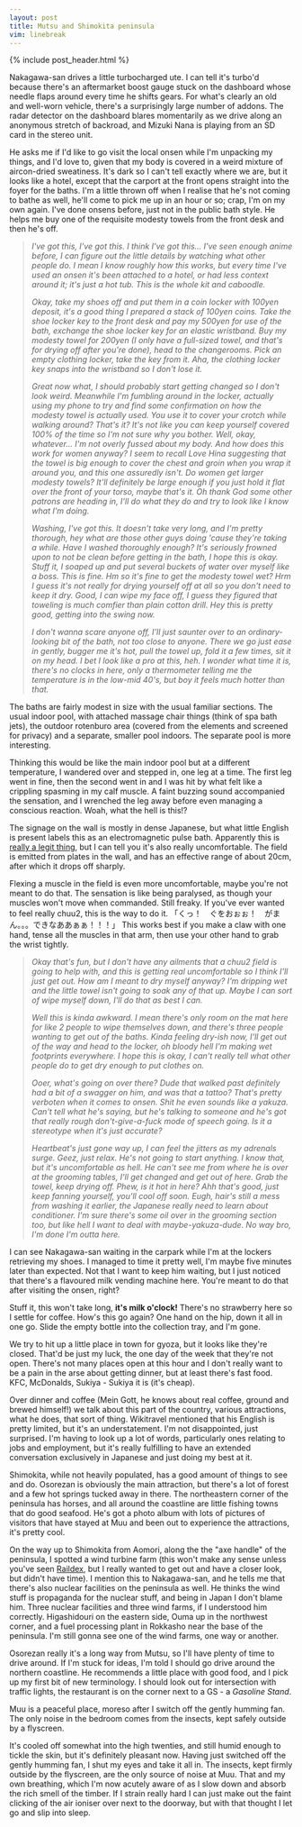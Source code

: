 ```yaml
---
layout: post
title: Mutsu and Shimokita peninsula
vim: linebreak
---
```


{% include post_header.html %}

Nakagawa-san drives a little turbocharged ute. I can tell it's turbo'd because there's an aftermarket boost gauge stuck on the dashboard whose needle flaps around every time he shifts gears. For what's clearly an old and well-worn vehicle, there's a surprisingly large number of addons. The radar detector on the dashboard blares momentarily as we drive along an anonymous stretch of backroad, and Mizuki Nana is playing from an SD card in the stereo unit.

He asks me if I'd like to go visit the local onsen while I'm unpacking my things, and I'd love to, given that my body is covered in a weird mixture of aircon-dried sweatiness. It's dark so I can't tell exactly where we are, but it looks like a hotel, except that the carport at the front opens straight into the foyer for the baths. I'm a little thrown off when I realise that he's not coming to bathe as well, he'll come to pick me up in an hour or so; crap, I'm on my own again. I've done onsens before, just not in the public bath style. He helps me buy one of the requisite modesty towels from the front desk and then he's off.

> *I've got this, I've got this. I *think* I've got this... I've seen enough anime before, I can figure out the little details by watching what other people do. I mean I know roughly how this works, but every time I've used an onsen it's been attached to a hotel, or had less context around it; it's just a hot tub. This is the whole kit and caboodle.*
> 
> *Okay, take my shoes off and put them in a coin locker with 100yen deposit, it's a good thing I prepared a stack of 100yen coins. Take the shoe locker key to the front desk and pay my 500yen for use of the bath, exchange the shoe locker key for an elastic wristband. Buy my modesty towel for 200yen (I only have a full-sized towel, and that's for drying off after you're done), head to the changerooms. Pick an empty clothing locker, take the key from it. Aha, the clothing locker key snaps into the wristband so I don't lose it.*
> 
> *Great now what, I should probably start getting changed so I don't look weird. Meanwhile I'm fumbling around in the locker, actually using my phone to try and find some confirmation on how the modesty towel is actually used. You use it to cover your crotch while walking around? That's it? It's not like you can keep yourself covered 100% of the time so I'm not sure why you bother. Well, okay, whatever... I'm not overly fussed about my body. And how does this work for women anyway? I seem to recall Love Hina suggesting that the towel is big enough to cover the chest and groin when you wrap it around you, and this one assuredly isn't. Do women get larger modesty towels? It'll definitely be large enough if you just hold it flat over the front of your torso, maybe that's it. Oh thank God some other patrons are heading in, I'll do what they do and try to look like I know what I'm doing.*
> 
> *Washing, I've got this. It doesn't take very long, and I'm pretty thorough, hey what are those other guys doing 'cause they're taking a while. Have I washed thoroughly enough? It's seriously frowned upon to not be clean before getting in the bath, I hope this is okay. Stuff it, I soaped up and put several buckets of water over myself like a boss. This is *fine*. Hm so it's fine to get the modesty towel wet? Hrm I guess it's not really for drying yourself off at all so you don't need to keep it dry. Good, I can wipe my face off, I guess they figured that toweling is much comfier than plain cotton drill. Hey this is pretty good, getting into the swing now.*
> 
> *I don't wanna scare anyone off, I'll just saunter over to an ordinary-looking bit of the bath, not too close to anyone. There we go just ease in gently, bugger me it's hot, pull the towel up, fold it a few times, sit it on my head. I bet I look like a pro at this, heh. I wonder what time it is, there's no clocks in here, only a thermometer telling me the temperature is in the low-mid 40's, but boy it feels much hotter than that.*

The baths are fairly modest in size with the usual familiar sections. The usual indoor pool, with attached massage chair things (think of spa bath jets), the outdoor rotenburo area (covered from the elements and screened for privacy) and a separate, smaller pool indoors. The separate pool is more interesting.

Thinking this would be like the main indoor pool but at a different temperature, I wandered over and stepped in, one leg at a time. The first leg went in fine, then the second went in and I was hit by what felt like a crippling spasming in my calf muscle. A faint buzzing sound accompanied the sensation, and I wrenched the leg away before even managing a conscious reaction. Woah, what the hell is this!?

The signage on the wall is mostly in dense Japanese, but what little English is present labels this as an electromagnetic pulse bath. Apparently this is [really a legit thing](http://en.wikipedia.org/wiki/Pulsed_electromagnetic_field_therapy), but I can tell you it's also really uncomfortable. The field is emitted from plates in the wall, and has an effective range of about 20cm, after which it drops off sharply.

Flexing a muscle in the field is even more uncomfortable, maybe you're not meant to do that. The sensation is like being paralysed, as though your muscles won't move when commanded. Still freaky. If you've ever wanted to feel really chuu2, this is the way to do it. 「くっ！　ぐをおぉぉ！　がまん。。。できなああぁぁ！！！」 This works best if you make a claw with one hand, tense all the muscles in that arm, then use your other hand to grab the wrist tightly.

> *Okay that's fun, but I don't have any ailments that a chuu2 field is going to help with, and this is getting real uncomfortable so I think I'll just get out. How am I meant to dry myself anyway? I'm dripping wet and the little towel isn't going to soak any of that up. Maybe I can sort of wipe myself down, I'll do that as best I can.*
> 
> *Well this is kinda awkward. I mean there's only room on the mat here for like 2 people to wipe themselves down, and there's three people wanting to get out of the baths. Kinda feeling dry-ish now, I'll get out of the way and head to the locker, oh bloody hell I'm making wet footprints everywhere. I hope this is okay, I can't really tell what other people do to get dry enough to put clothes on.*
> 
> *Ooer, what's going on over there? Dude that walked past definitely had a bit of a swagger on him, and was that a *tattoo*? That's pretty verboten when it comes to onsen. Shit he even sounds like a yakuza. Can't tell what he's saying, but he's talking to someone and he's got that really rough don't-give-a-fuck mode of speech going. Is it a stereotype when it's just accurate?*
> 
> *Heartbeat's just gone way up, I can feel the jitters as my adrenals surge. Geez, just relax. He's not going to start anything. I know that, but it's uncomfortable as hell. He can't see me from where he is over at the grooming tables, I'll get changed and get out of here. Grab the towel, keep drying off. Phew, is it hot in here? Ahh that's good, just keep fanning yourself, you'll cool off soon. Eugh, hair's still a mess from washing it earlier, the Japanese really need to learn about conditioner. I'm sure there's some oil over in the grooming section too, but like hell I want to deal with maybe-yakuza-dude. No way bro, I'm done I'm outta here.*

I can see Nakagawa-san waiting in the carpark while I'm at the lockers retrieving my shoes. I managed to time it pretty well, I'm maybe five minutes later than expected. Not that I want to keep him waiting, but I just noticed that there's a flavoured milk vending machine here. You're meant to do that after visiting the onsen, right?

Stuff it, this won't take long, **it's milk o'clock!** There's no strawberry here so I settle for coffee. How's this go again? One hand on the hip, down it all in one go. Slide the empty bottle into the collection tray, and I'm gone.

We try to hit up a little place in town for gyoza, but it looks like they're closed. That'd be just my luck, the one day of the week that they're not open. There's not many places open at this hour and I don't really want to be a pain in the arse about getting dinner, but at least there's fast food. KFC, McDonalds, Sukiya - Sukiya it is (it's cheap).

Over dinner and coffee (Mein Gott, he knows about real coffee, ground and brewed himself!) we talk about this part of the country, various attractions, what he does, that sort of thing. Wikitravel mentioned that his English is pretty limited, but it's an understatement. I'm not disappointed, just surprised. I'm having to look up a lot of words, particularly ones relating to jobs and employment, but it's really fulfilling to have an extended conversation exclusively in Japanese and just doing my best at it.

Shimokita, while not heavily populated, has a good amount of things to see and do. Osorezan is obviously the main attraction, but there's a lot of forest and a few hot springs tucked away in there. The northeastern corner of the peninsula has horses, and all around the coastline are little fishing towns that do good seafood. He's got a photo album with lots of pictures of visitors that have stayed at Muu and been out to experience the attractions, it's pretty cool.

On the way up to Shimokita from Aomori, along the the "axe handle" of the peninsula, I spotted a wind turbine farm (this won't make any sense unless you've seen [Raildex](http://en.wikipedia.org/wiki/A_Certain_Magical_Index), but I really wanted to get out and have a closer look, but didn't have time). I mention this to Nakagawa-san, and he tells me that there's also nuclear facilities on the peninsula as well. He thinks the wind stuff is propaganda for the nuclear stuff, and being in Japan I don't blame him. Three nuclear facilities and three wind farms, if I understood him correctly. Higashidouri on the eastern side, Ouma up in the northwest corner, and a fuel processing plant in Rokkasho near the base of the peninsula. I'm still gonna see one of the wind farms, one way or another.

Osorezan really it's a long way from Mutsu, so I'll have plenty of time to drive around. If I'm stuck for ideas, I'm told I should go drive around the northern coastline. He recommends a little place with good food, and I pick up my first bit of new terminology. I should look out for intersection with traffic lights, the restaurant is on the corner next to a GS - a *Gasoline Stand*.

Muu is a peaceful place, moreso after I switch off the gently humming fan. The only noise in the bedroom comes from the insects, kept safely outside by a flyscreen.

It's cooled off somewhat into the high twenties, and still humid enough to tickle the skin, but it's definitely pleasant now. Having just switched off the gently humming fan, I shut my eyes and take it all in. The insects, kept firmly outside by the flyscreen, are the only source of noise at Muu. That and my own breathing, which I'm now acutely aware of as I slow down and absorb the rich smell of the timber. If I strain really hard I can just make out the faint clicking of the air ioniser over next to the doorway, but with that thought I let go and slip into sleep.

